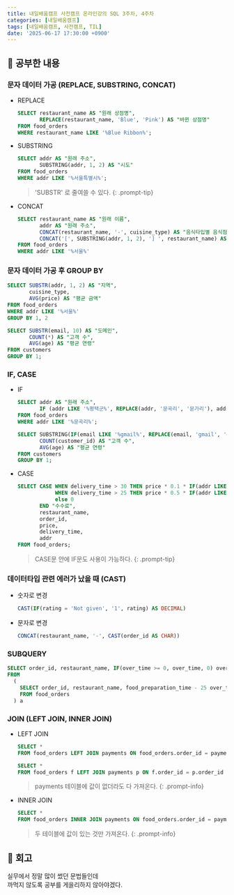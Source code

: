 ```yaml
---
title: 내일배움캠프 사전캠프 온라인강의 SQL 3주차, 4주차
categories: [내일배움캠프]
tags: [내일배움캠프, 사전캠프, TIL]
date: '2025-06-17 17:30:00 +0900'
---
```


## 🚀 공부한 내용

### 문자 데이터 가공 (REPLACE, SUBSTRING, CONCAT)

- REPLACE
  ```sql
  SELECT restaurant_name AS "원래 상점명",
         REPLACE(restaurant_name, 'Blue', 'Pink') AS "바뀐 상점명"
  FROM food_orders
  WHERE restaurant_name LIKE '%Blue Ribbon%';
  ```

- SUBSTRING
  ```sql
  SELECT addr AS "원래 주소",
         SUBSTRING(addr, 1, 2) AS "시도"
  FROM food_orders
  WHERE addr LIKE '%서울특별시%';
  ```

  > 'SUBSTR' 로 줄여쓸 수 있다.
  {: .prompt-tip}

- CONCAT
  ```sql
  SELECT restaurant_name AS "원래 이름",
         addr AS "원래 주소",
         CONCAT(restaurant_name, '-', cuisine_type) AS "음식타입별 음식점",
         CONCAT('[', SUBSTRING(addr, 1, 2), '] ', restaurant_name) AS "바뀐 이름"
  FROM food_orders
  WHERE addr LIKE '%서울%'
  ```

### 문자 데이터 가공 후 GROUP BY

```sql
SELECT SUBSTR(addr, 1, 2) AS "지역",
       cuisine_type,
       AVG(price) AS "평균 금액"
FROM food_orders
WHERE addr LIKE '%서울%'
GROUP BY 1, 2
```

```sql
SELECT SUBSTR(email, 10) AS "도메인",
       COUNT(*) AS "고객 수",
       AVG(age) AS "평균 연령"
FROM customers
GROUP BY 1;
```

### IF, CASE
- IF
  ```sql
  SELECT addr AS "원래 주소",
         IF (addr LIKE '%평택군%', REPLACE(addr, '문곡리', '문가리'), addr) AS "바뀐 주소"
  FROM food_orders
  WHERE addr LIKE '%문곡리%';
  ```
  
  ```sql
  SELECT SUBSTRING(IF(email LIKE '%gmail%', REPLACE(email, 'gmail', '@gmail'), email), 10) AS "이메일 도메인",
         COUNT(customer_id) AS "고객 수",
         AVG(age) AS "평균 연령"
  FROM customers
  GROUP BY 1;
  ```

- CASE
  ```sql
  SELECT CASE WHEN delivery_time > 30 THEN price * 0.1 * IF(addr LIKE '%서울%', 1.1, 1)
              WHEN delivery_time > 25 THEN price * 0.5 * IF(addr LIKE '%서울%', 1.1, 1)
              else 0
         END "수수료",
         restaurant_name,
         order_id,
         price,
         delivery_time,
         addr
  FROM food_orders;
  ```
  > CASE문 안에 IF문도 사용이 가능하다.
  {: .prompt-tip}

### 데이터타입 관련 에러가 났을 때 (CAST)

- 숫자로 변경
  ```sql
  CAST(IF(rating = 'Not given', '1', rating) AS DECIMAL)
  ```

- 문자로 변경
  ```sql
  CONCAT(restaurant_name, '-', CAST(order_id AS CHAR))
  ```

### SUBQUERY

```sql
SELECT order_id, restaurant_name, IF(over_time >= 0, over_time, 0) over_time
FROM 
  (
    SELECT order_id, restaurant_name, food_preparation_time - 25 over_time
    FROM food_orders
  ) a
```

### JOIN (LEFT JOIN, INNER JOIN)

- LEFT JOIN
  ```sql
  SELECT *
  FROM food_orders LEFT JOIN payments ON food_orders.order_id = payments.order_id
  ```
  
  ```sql
  SELECT *
  FROM food_orders f LEFT JOIN payments p ON f.order_id = p.order_id
  ```

  > payments 테이블에 값이 없더라도 다 가져온다.
  {: .prompt-info}

- INNER JOIN
  ```sql
  SELECT *
  FROM food_orders INNER JOIN payments ON food_orders.order_id = payments.order_id
  ```

  > 두 테이블에 값이 있는 것만 가져온다.
  {: .prompt-info}

## 🚀 회고

실무에서 정말 많이 썼던 문법들인데   
까먹지 않도록 공부를 게을리하지 않아야겠다.